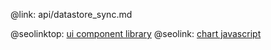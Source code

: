 @link: api/datastore_sync.md

@seolinktop: [ui component library](https://webix.com)
@seolink: [chart javascript](https://webix.com/widget/charts/)